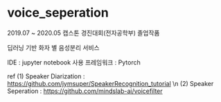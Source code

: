 # voice_seperation
2019.07 ~ 2020.05 캡스톤 경진대회(전자공학부) 졸업작품

딥러닝 기반 화자 별 음성분리 서비스

IDE : jupyter notebook
사용 프레임워크 : Pytorch

ref 
(1) Speaker Diarization : https://github.com/jymsuper/SpeakerRecognition_tutorial \n
(2) Speaker Seperation : https://github.com/mindslab-ai/voicefilter

